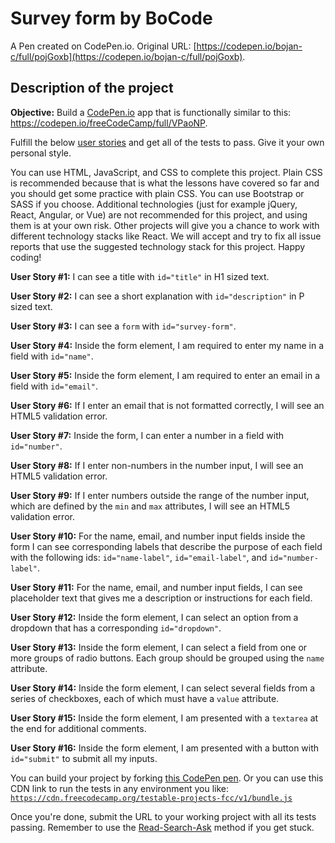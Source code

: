# Survey form by BoCode

A Pen created on CodePen.io. Original URL: [https://codepen.io/bojan-c/full/pojGoxb](https://codepen.io/bojan-c/full/pojGoxb).

## Description of the project 
<section id='description'>
<strong>Objective:</strong> Build a <a href='https://codepen.io' target='_blank'>CodePen.io</a> app that is functionally similar to this: <a href='https://codepen.io/freeCodeCamp/full/VPaoNP' target='_blank'>https://codepen.io/freeCodeCamp/full/VPaoNP</a>.


Fulfill the below <a href='https://en.wikipedia.org/wiki/User_story' target='_blank'>user stories</a> and get all of the tests to pass. Give it your own personal style.


You can use HTML, JavaScript, and CSS to complete this project. Plain CSS is recommended because that is what the lessons have covered so far and you should get some practice with plain CSS. You can use Bootstrap or SASS if you choose. Additional technologies (just for example jQuery, React, Angular, or Vue) are not recommended for this project, and using them is at your own risk. Other projects will give you a chance to work with different technology stacks like React. We will accept and try to fix all issue reports that use the suggested technology stack for this project. Happy coding!


<strong>User Story #1:</strong> I can see a title with <code>id="title"</code> in H1 sized text.


<strong>User Story #2:</strong> I can see a short explanation with <code>id="description"</code> in P sized text.


<strong>User Story #3:</strong> I can see a <code>form</code> with <code>id="survey-form"</code>.


<strong>User Story #4:</strong> Inside the form element, I am required to enter my name in a field with <code>id="name"</code>.


<strong>User Story #5:</strong> Inside the form element, I am required to enter an email in a field with <code>id="email"</code>.


<strong>User Story #6:</strong> If I enter an email that is not formatted correctly, I will see an HTML5 validation error.


<strong>User Story #7:</strong> Inside the form, I can enter a number in a field with <code>id="number"</code>.


<strong>User Story #8:</strong> If I enter non-numbers in the number input, I will see an HTML5 validation error.


<strong>User Story #9:</strong> If I enter numbers outside the range of the number input, which are defined by the <code>min</code> and <code>max</code> attributes, I will see an HTML5 validation error.


<strong>User Story #10:</strong> For the name, email, and number input fields inside the form I can see corresponding labels that describe the purpose of each field with the following ids: <code>id="name-label"</code>, <code>id="email-label"</code>, and <code>id="number-label"</code>.


<strong>User Story #11:</strong> For the name, email, and number input fields, I can see placeholder text that gives me a description or instructions for each field.


<strong>User Story #12:</strong> Inside the form element, I can select an option from a dropdown that has a corresponding <code>id="dropdown"</code>.


<strong>User Story #13:</strong> Inside the form element, I can select a field from one or more groups of radio buttons. Each group should be grouped using the <code>name</code> attribute.


<strong>User Story #14:</strong> Inside the form element, I can select several fields from a series of checkboxes, each of which must have a <code>value</code> attribute.


<strong>User Story #15:</strong> Inside the form element, I am presented with a <code>textarea</code> at the end for additional comments.


<strong>User Story #16:</strong> Inside the form element, I am presented with a button with <code>id="submit"</code> to submit all my inputs.


You can build your project by forking <a href='http://codepen.io/freeCodeCamp/pen/MJjpwO' target='_blank'>this CodePen pen</a>. Or you can use this CDN link to run the tests in any environment you like: <code>https://cdn.freecodecamp.org/testable-projects-fcc/v1/bundle.js</code>


Once you're done, submit the URL to your working project with all its tests passing.
Remember to use the <a href='https://www.freecodecamp.org/forum/t/how-to-get-help-when-you-are-stuck-coding/19514' target='_blank'>Read-Search-Ask</a> method if you get stuck.
</section>


